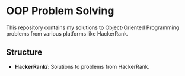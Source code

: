 # OOP Problem Solving
This repository contains my solutions to Object-Oriented Programming problems from various platforms like HackerRank.

## Structure
- **HackerRank/**: Solutions to problems from HackerRank.

